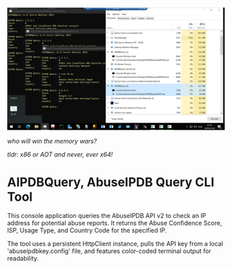 ![og-image](memory-wars-screenshot.png)

<i>who will win the memory wars?</i>

<i>tldr: x86 or AOT and never, ever x64!</i>

# AIPDBQuery, AbuseIPDB Query CLI Tool

This console application queries the AbuseIPDB API v2 to check an IP address for potential abuse reports. It returns the Abuse Confidence Score, ISP, Usage Type, and Country Code for the specified IP.

The tool uses a persistent HttpClient instance, pulls the API key from a local 'abuseipdbkey.config' file, and features color-coded terminal output for readability.
